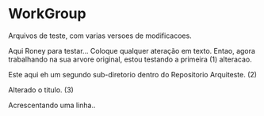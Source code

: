 WorkGroup
==========

Arquivos de teste, com varias versoes de modificacoes.


Aqui Roney para testar... Coloque qualquer ateração em texto.
Entao, agora trabalhando na sua arvore original, estou testando a primeira (1) alteracao.

Este aqui eh um segundo sub-diretorio dentro do Repositorio Arquiteste. (2)

Alterado o titulo. (3)

Acrescentando uma linha..
